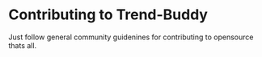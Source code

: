 # Contributing to Trend-Buddy

Just follow general community guidenines for contributing to opensource thats all.

